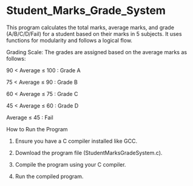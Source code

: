 # Student_Marks_Grade_System
This program calculates the total marks, average marks, and grade (A/B/C/D/Fail) for a student based on their marks in 5 subjects. It uses functions for modularity and follows a logical flow.

Grading Scale:
The grades are assigned based on the average marks as follows:

90 < Average ≤ 100 : Grade A

75 < Average ≤ 90 : Grade B

60 < Average ≤ 75 : Grade C

45 < Average ≤ 60 : Grade D

Average ≤ 45 : Fail


How to Run the Program

1. Ensure you have a C compiler installed like GCC.

2. Download the program file (StudentMarksGradeSystem.c).

3. Compile the program using your C compiler.

4. Run the compiled program.
